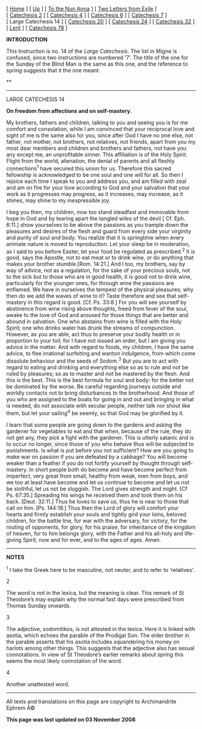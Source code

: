 \[ [Home](index.md) \] \[ [Up](theodore.md) \] \[ [To the Nun Anna](Anna-ep.md) \] \[ [Two Letters from Exile](exile-epp.md) \] \[ [Catechesis 2](ths02.md) \] \[ [Catechesis 4](ths04.md) \] \[ [Catechesis 6](ths06.md) \] \[ [Catechesis 7](ths07.md) \] \[ Large Catechesis 14 \] \[ [Catechesis 20](ths20.md) \] \[ [Catechesis 24](ths24.md) \] \[ [Catechesis 32](ths32.md) \] \[ [Lent](lent.md) \] \[ [Catechesis 78](Ths78.md) \]

**INTRODUCTION**

This Instruction is no. 14 of the *Large Catechesis*. The list in Migne is confused, since two instructions are numbered ‘7’. The title of the one for the Sunday of the Blind Man is the same as this one, and the reference to spring suggests that it the one meant.

**

------------------------------------------------------------------------

LARGE CATECHESIS 14

**On freedom from affections and on self-mastery.**

My brothers, fathers and children, talking to you and seeing you is for me comfort and consolation, while I am convinced that your reciprocal love and sight of me is the same also for you, since after God I have no one else, not father, not mother, not brothers, not relatives, not friends, apart from you my most dear members and children and brothers and fathers, not have you any except me, an unprofitable sinner. This affiliation is of the Holy Spirit. Flight from the world, alienation, the denial of parents and all fleshly connections<sup>1</sup> have secured this union for us. Therefore this sacred fellowship is acknowledged to be one soul and one will for all. So then I rejoice each time I speak to you and address you, and am filled with zeal and am on fire for your love according to God and your salvation that your work as it progresses may progress, as it increases, may increase, as it shines, may shine to my inexpressible joy.

I beg you then, my children, now too stand steadfast and immovable from hope in God and by tearing apart the tangled wiles of the devil \[ Cf. Eph. 6:11.\] show yourselves to be above the passions as you trample down the pleasures and desires of the flesh and guard from every side your virginity and purity of soul and body. You realize that it is springtime when every animate nature is moved to reproduction. Let your sleep be in moderation, as I said to you before Easter, let your food be regulated as prescribed.<sup>2</sup> It is good, says the Apostle, not to eat meat or to drink wine, or do anything that makes your brother stumble.\[Rom. 14:21.\] And I too, my brothers, say by way of advice, not as a regulation, for the sake of your precious souls, not to the sick but to those who are in good health, it is good not to drink wine, particularly for the younger ones, for through wine the passions are enflamed. We have in ourselves the tempest of the physical pleasures; why then do we add the waves of wine to it? Taste therefore and see that self-mastery in this regard is good. \[Cf. Ps. 33:8.\] For you will see yourself by abstinence from wine rising above thoughts, freed from fever of the soul, awake to the love of God and aroused for those things that are better and abound in salvation. One who abstains from wine is filled with the Holy Spirit; one who drinks water has drunk the streams of compunction. However, as you are able, act thus to preserve your bodily health or in proportion to your toil; for I have not issued an order, but I am giving you advice in the matter. And with regard to foods, my children, I have the same advice, to flee irrational surfeiting and wanton indulgence, from which come dissolute behaviour and the seeds of Sodom.<sup>3</sup> But you are to act with regard to eating and drinking and everything else so as to rule and not be ruled by pleasures; so as to master and not be mastered by the flesh. And this is the best. This is the best formula for soul and body: for the better not be dominated by the worse. Be careful regarding journeys outside and worldly contacts not to bring disturbances to the brotherhood. And those of you who are assigned to the boats for going in and out and bringing in what is needed, do not associate with secular people, neither talk nor shout like them, but let your sailing<sup>4</sup> be seemly, so that God may be glorified by it.

I learn that some people are going down to the gardens and asking the gardener for vegetables to eat and that when, because of the rule, they do not get any, they pick a fight with the gardener. This is utterly satanic and is to occur no longer, since those of you who behave thus will be subjected to punishments. Is what is put before you not sufficient? How are you going to make war on passion if you are defeated by a cabbage? You will become weaker than a feather if you do not fortify yourself by thought through self-mastery. In short people both do become and have become perfect from imperfect, very great from small, healthy from weak, men from boys, and we too at least have become and let us continue to become and let us not be slothful, let us not be sluggish. The Lord gives strength and might. \[Cf Ps. 67:35.\] Spreading his wings he received them and took them on his back. \[Deut. 32:11.\] Thus he loves to save us, thus he is near to those that call on him. \[Ps. 144:18.\] Thus then the Lord of glory will comfort your hearts and firmly establish your souls and tightly gird your loins, beloved children, for the battle line, for war with the adversary, for victory, for the routing of opponents, for glory, for his praise, for inheritance of the kingdom of heaven, for to him belongs glory, with the Father and his all-holy and life-giving Spirit, now and for ever, and to the ages of ages. Amen.

------------------------------------------------------------------------

**NOTES**

<sup>1</sup> I take the Greek here to be masculine, not neuter, and to refer to ‘relatives’.

<sup></sup>

2

The word is not in the lexica, but the meaning is clear. This remark of St Theodore’s may explain why the normal fast days were prescribed from Thomas Sunday onwards. <sup></sup>

3

The adjective, sodomitikos, is not attested in the lexica. Here it is linked with asotia, which echoes the parable of the Prodigal Son. The elder brother in the parable asserts that his asotia includes squandering his money on harlots among other things. This suggests that the adjective also has sexual connotations. In view of St Theodore’s earlier remarks about spring this seems the most likely connotation of the word. <sup></sup>

4

Another unattested word. 

------------------------------------------------------------------------

All texts and translations on this page are copyright to
Archimandrite Ephrem Â©

**This page was last updated on 03 November 2008**
